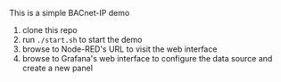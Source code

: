 This is a simple BACnet-IP demo

1. clone this repo
2. run `./start.sh` to start the demo
3. browse to Node-RED's URL to visit the web interface
4. browse to Grafana's web interface to configure the data source and create a new panel
